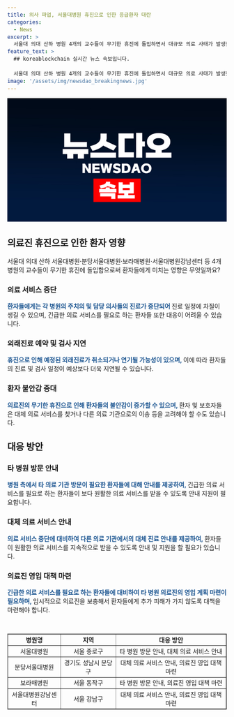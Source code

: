 ```yaml
---
title: 의사 파업, 서울대병원 휴진으로 인한 응급환자 대란
categories:
  - News
excerpt: >
  서울대 의대 산하 병원 4개의 교수들이 무기한 휴진에 돌입하면서 대규모 의료 사태가 발생했습니다. 이에 따라 환자들은 의료 서비스를 받지 못하고 대기 중에 있습니다. 17일, 서울 종로구 서울대학교병원에서는 이에 대한 미진한 상황이 이어지고 있습니다.
feature_text: >
  ## koreablockchain 실시간 뉴스 속보입니다.

  서울대 의대 산하 병원 4개의 교수들이 무기한 휴진에 돌입하면서 대규모 의료 사태가 발생했습니다. 이에 따라 환자들은 의료 서비스를 받지 못하고 대기 중에 있습니다. 17일, 서울 종로구 서울대학교병원에서는 이에 대한 미진한 상황이 이어지고 있습니다.
image: '/assets/img/newsdao_breakingnews.jpg'
---
```


<p><img src="/assets/img/newsdao_breakingnews.jpg" alt="koreablockchain 속보" /></p>

<h2 data-ke-size="size26">의료진 휴진으로 인한 환자 영향</h2>

<p data-ke-size="size16">서울대 의대 산하 서울대병원·분당서울대병원·보라매병원·서울대병원강남센터 등 4개 병원의 교수들이 무기한 휴진에 돌입함으로써 환자들에게 미치는 영향은 무엇일까요?</p>

<h3>의료 서비스 중단</h3>

<p data-ke-size="size16"><b><span style="color: #1a5490;">환자들에게는 각 병원의 주치의 및 담당 의사들의 진료가 중단되어 </span></b>진료 일정에 차질이 생길 수 있으며, 긴급한 의료 서비스를 필요로 하는 환자들 또한 대응이 어려울 수 있습니다.</p>

<h3>외래진료 예약 및 검사 지연</h3>

<p data-ke-size="size16"><b><span style="color: #1a5490;">휴진으로 인해 예정된 외래진료가 취소되거나 연기될 가능성이 있으며, </span></b>이에 따라 환자들의 진료 및 검사 일정이 예상보다 더욱 지연될 수 있습니다.</p>

<h3>환자 불안감 증대</h3>

<p data-ke-size="size16"><b><span style="color: #1a5490;">의료진의 무기한 휴진으로 인해 환자들의 불안감이 증가할 수 있으며, </span></b>환자 및 보호자들은 대체 의료 서비스를 찾거나 다른 의료 기관으로의 이송 등을 고려해야 할 수도 있습니다.</p>

<h2 data-ke-size="size26">대응 방안</h2>

<h3>타 병원 방문 안내</h3>

<p data-ke-size="size16"><b><span style="color: #1a5490;">병원 측에서 타 의료 기관 방문이 필요한 환자들에 대해 안내를 제공하여, </span></b>긴급한 의료 서비스를 필요로 하는 환자들이 보다 원활한 의료 서비스를 받을 수 있도록 안내 지원이 필요합니다.</p>

<h3>대체 의료 서비스 안내</h3>

<p data-ke-size="size16"><b><span style="color: #1a5490;">의료 서비스 중단에 대비하여 다른 의료 기관에서의 대체 진료 안내를 제공하여, </span></b>환자들이 원활한 의료 서비스를 지속적으로 받을 수 있도록 안내 및 지원을 할 필요가 있습니다.</p>

<h3>의료진 영입 대책 마련</h3>

<p data-ke-size="size16"><b><span style="color: #1a5490;">긴급한 의료 서비스를 필요로 하는 환자들에 대비하여 타 병원 의료진의 영입 계획 마련이 필요하며, </span></b>임시적으로 의료진을 보충해서 환자들에게 추가 피해가 가지 않도록 대책을 마련해야 합니다.</p>

<p data-ke-size="size16">&nbsp;</p>

<table style="width: 100%;" border="1">
<tbody>
<tr>
<td style="text-align: center; height: 17px;"><b>병원명</b></td>
<td style="text-align: center; height: 17px;"><b>지역</b></td>
<td style="text-align: center; height: 17px;"><b>대응 방안</b></td>
</tr>
<tr>
<td style="text-align: center; height: 17px;">서울대병원</td>
<td style="text-align: center; height: 17px;">서울 종로구</td>
<td style="text-align: center; height: 17px;">타 병원 방문 안내, 대체 의료 서비스 안내</td>
</tr>
<tr>
<td style="text-align: center; height: 17px;">분당서울대병원</td>
<td style="text-align: center; height: 17px;">경기도 성남시 분당구</td>
<td style="text-align: center; height: 17px;">대체 의료 서비스 안내, 의료진 영입 대책 마련</td>
</tr>
<tr>
<td style="text-align: center; height: 17px;">보라매병원</td>
<td style="text-align: center; height: 17px;">서울 동작구</td>
<td style="text-align: center; height: 17px;">타 병원 방문 안내, 의료진 영입 대책 마련</td>
</tr>
<tr>
<td style="text-align: center; height: 17px;">서울대병원강남센터</td>
<td style="text-align: center; height: 17px;">서울 강남구</td>
<td style="text-align: center; height: 17px;">대체 의료 서비스 안내, 의료진 영입 대책 마련</td>
</tr>
</tbody>
</table>

<p data-ke-size="size16">&nbsp;</p>


